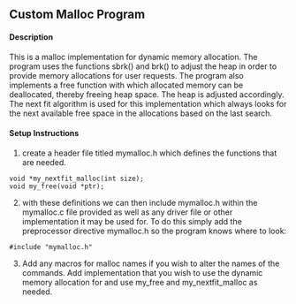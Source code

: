 ## Custom Malloc Program

#### Description

This is a malloc implementation for dynamic memory allocation. The program uses the functions sbrk() and brk() to adjust the heap in order to provide memory allocations for user requests. The program also implements a free function with which allocated memory can be deallocated, thereby freeing heap space. The heap is adjusted accordingly.
The next fit algorithm is used for this implementation which always looks for the next available free space in the allocations based on the last search. 

#### Setup Instructions

1. create a header file titled mymalloc.h which defines the functions that are needed. 
```
void *my_nextfit_malloc(int size);
void my_free(void *ptr);
```
2. with these definitions we can then include mymalloc.h within the mymalloc.c file provided as well as any driver file or other implementation it may be used for. To do this simply add the preprocessor directive mymalloc.h so the program knows where to look:
```
#include "mymalloc.h"
```
3. Add any macros for malloc names if you wish to alter the names of the commands. Add implementation that you wish to use the dynamic memory allocation for and use my_free and my_nextfit_malloc as needed.
